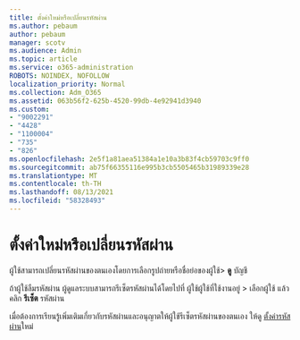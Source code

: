 ```yaml
---
title: ตั้งค่าใหม่หรือเปลี่ยนรหัสผ่าน
ms.author: pebaum
author: pebaum
manager: scotv
ms.audience: Admin
ms.topic: article
ms.service: o365-administration
ROBOTS: NOINDEX, NOFOLLOW
localization_priority: Normal
ms.collection: Adm_O365
ms.assetid: 063b56f2-625b-4520-99db-4e92941d3940
ms.custom:
- "9002291"
- "4428"
- "1100004"
- "735"
- "826"
ms.openlocfilehash: 2e5f1a81aea51384a1e10a3b83f4cb59703c9ff0
ms.sourcegitcommit: ab75f66355116e995b3cb5505465b31989339e28
ms.translationtype: MT
ms.contentlocale: th-TH
ms.lasthandoff: 08/13/2021
ms.locfileid: "58328493"
---
```

# <a name="reset-or-change-passwords"></a>ตั้งค่าใหม่หรือเปลี่ยนรหัสผ่าน

ผู้ใช้สามารถเปลี่ยนรหัสผ่านของตนเองโดยการเลือกรูปถ่ายหรือชื่อย่อของผู้ใช้> **ดู** บัญชี
  
ถ้าผู้ใช้ลืมรหัสผ่าน ผู้ดูแลระบบสามารถรีเซ็ตรหัสผ่านได้โดยไปที่ ผู้ใช้ผู้ใช้ที่ใช้งานอยู่  >  [](https://portal.office.com/adminportal/home#/users)เลือกผู้ใช้ แล้วคลิก **รีเซ็ต** รหัสผ่าน
  
เมื่อต้องการเรียนรู้เพิ่มเติมเกี่ยวกับรหัสผ่านและอนุญาตให้ผู้ใช้รีเซ็ตรหัสผ่านของตนเอง ให้ดู [ตั้งค่ารหัสผ่าน](https://docs.microsoft.com/microsoft-365/admin/add-users/reset-passwords)ใหม่
